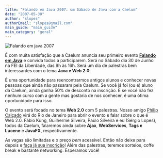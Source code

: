 ```yaml
---
title: "Falando em Java 2007: um Sábado de Java com a Caelum"
date: "2007-05-30"
author: "slopes"
authorEmail: "slopes@gmail.com"
main_guide: "main_guide"
main_category: "geral"
---
```


![Falando em java 2007](http://www.caelum.com.br/falando-em-java/newsletter.png)

É com muita satisfação que a Caelum anuncia seu primeiro evento [**Falando em Java**](http://www.falandoemjava.com.br/) e convida todos a participarem. Será no Sábado dia 30 de Junho na FEI da Liberdade, das 9h às 16h. Será um dia de palestras bem interessantes com o tema **Java e Web 2.0**.

É uma oportunidade para reencontrarmos antigos alunos e conhecer novas pessoas que ainda não passaram pela Caelum. Se você já foi (ou é) aluno da Caelum, ainda ganha 50% de desconto na inscrição. E se você não fez nenhum curso com a gente mas gostaria de nos conhecer, é uma ótima oportunidade para isso.

O evento será focado no tema **Web 2.0** com 5 palestras. Nosso amigo [Philip Calçado](http://www.fragmental.com.br) virá do Rio de Janeiro para abrir o evento e falar sobre o que é Web 2.0. Fábio Kung, Guilherme Silveira, Paulo Silveira e eu (Sérgio Lopes), todos da Caelum, falaremos ainda sobre **Ajax**, **WebServices**, **Tags e Lucene** e **JavaFX**, respectivamente.

As vagas são limitadas e o preço _bem_ acessível. Então não deixe para depois e [faça já sua inscrição](http://www.falandoemjava.com.br/)! Além das palestras, teremos sorteios, coffe break e bastante networking. Esperamos você!
